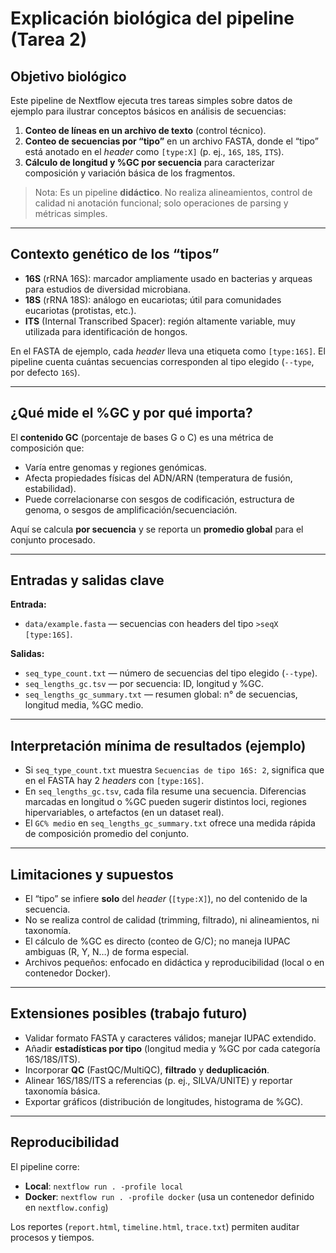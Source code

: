 # Explicación biológica del pipeline (Tarea 2)

## Objetivo biológico
Este pipeline de Nextflow ejecuta tres tareas simples sobre datos de ejemplo para ilustrar conceptos básicos en análisis de secuencias:

1. **Conteo de líneas en un archivo de texto** (control técnico).
2. **Conteo de secuencias por “tipo”** en un archivo FASTA, donde el “tipo” está anotado en el *header* como `[type:X]` (p. ej., `16S`, `18S`, `ITS`).
3. **Cálculo de longitud y %GC por secuencia** para caracterizar composición y variación básica de los fragmentos.

> Nota: Es un pipeline **didáctico**. No realiza alineamientos, control de calidad ni anotación funcional; solo operaciones de parsing y métricas simples.

---

## Contexto genético de los “tipos”
- **16S** (rRNA 16S): marcador ampliamente usado en bacterias y arqueas para estudios de diversidad microbiana.
- **18S** (rRNA 18S): análogo en eucariotas; útil para comunidades eucariotas (protistas, etc.).
- **ITS** (Internal Transcribed Spacer): región altamente variable, muy utilizada para identificación de hongos.

En el FASTA de ejemplo, cada *header* lleva una etiqueta como `[type:16S]`. El pipeline cuenta cuántas secuencias corresponden al tipo elegido (`--type`, por defecto `16S`).

---

## ¿Qué mide el %GC y por qué importa?
El **contenido GC** (porcentaje de bases G o C) es una métrica de composición que:
- Varía entre genomas y regiones genómicas.
- Afecta propiedades físicas del ADN/ARN (temperatura de fusión, estabilidad).
- Puede correlacionarse con sesgos de codificación, estructura de genoma, o sesgos de amplificación/secuenciación.

Aquí se calcula **por secuencia** y se reporta un **promedio global** para el conjunto procesado.

---

## Entradas y salidas clave
**Entrada:**
- `data/example.fasta` — secuencias con headers del tipo `>seqX [type:16S]`.

**Salidas:**
- `seq_type_count.txt` — número de secuencias del tipo elegido (`--type`).
- `seq_lengths_gc.tsv` — por secuencia: ID, longitud y %GC.
- `seq_lengths_gc_summary.txt` — resumen global: n° de secuencias, longitud media, %GC medio.

---

## Interpretación mínima de resultados (ejemplo)
- Si `seq_type_count.txt` muestra `Secuencias de tipo 16S: 2`, significa que en el FASTA hay 2 *headers* con `[type:16S]`.
- En `seq_lengths_gc.tsv`, cada fila resume una secuencia. Diferencias marcadas en longitud o %GC pueden sugerir distintos loci, regiones hipervariables, o artefactos (en un dataset real).
- El `GC% medio` en `seq_lengths_gc_summary.txt` ofrece una medida rápida de composición promedio del conjunto.

---

## Limitaciones y supuestos
- El “tipo” se infiere **solo** del *header* (`[type:X]`), no del contenido de la secuencia.
- No se realiza control de calidad (trimming, filtrado), ni alineamientos, ni taxonomía.
- El cálculo de %GC es directo (conteo de G/C); no maneja IUPAC ambiguas (R, Y, N…) de forma especial.
- Archivos pequeños: enfocado en didáctica y reproducibilidad (local o en contenedor Docker).

---

## Extensiones posibles (trabajo futuro)
- Validar formato FASTA y caracteres válidos; manejar IUPAC extendido.
- Añadir **estadísticas por tipo** (longitud media y %GC por cada categoría 16S/18S/ITS).
- Incorporar **QC** (FastQC/MultiQC), **filtrado** y **deduplicación**.
- Alinear 16S/18S/ITS a referencias (p. ej., SILVA/UNITE) y reportar taxonomía básica.
- Exportar gráficos (distribución de longitudes, histograma de %GC).

---

## Reproducibilidad
El pipeline corre:
- **Local**: `nextflow run . -profile local`
- **Docker**: `nextflow run . -profile docker` (usa un contenedor definido en `nextflow.config`)

Los reportes (`report.html`, `timeline.html`, `trace.txt`) permiten auditar procesos y tiempos.
